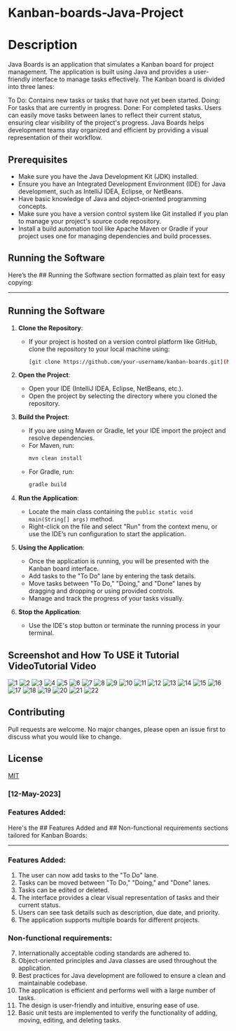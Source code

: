 # Kanban-boards-Java-Project

# Description
Java Boards is an application that simulates a Kanban board for project management. The application is built using Java and provides a user-friendly interface to manage tasks effectively. The Kanban board is divided into three lanes:

To Do: Contains new tasks or tasks that have not yet been started.
Doing: For tasks that are currently in progress.
Done: For completed tasks.
Users can easily move tasks between lanes to reflect their current status, ensuring clear visibility of the project's progress. Java Boards helps development teams stay organized and efficient by providing a visual representation of their workflow.

## Prerequisites
- Make sure you have the Java Development Kit (JDK) installed.
- Ensure you have an Integrated Development Environment (IDE) for Java development, such as IntelliJ IDEA, Eclipse, or NetBeans.
- Have basic knowledge of Java and object-oriented programming concepts.
- Make sure you have a version control system like Git installed if you plan to manage your project's source code repository.
- Install a build automation tool like Apache Maven or Gradle if your project uses one for managing dependencies and build processes.


## Running the Software
Here’s the ## Running the Software section formatted as plain text for easy copying:

---

## Running the Software

1. **Clone the Repository**:
   - If your project is hosted on a version control platform like GitHub, clone the repository to your local machine using:
     ```sh
     [git clone https://github.com/your-username/kanban-boards.git](https://github.com/LouisAmphibian/Kanban-boards-Java-Project.git)
     ```

2. **Open the Project**:
   - Open your IDE (IntelliJ IDEA, Eclipse, NetBeans, etc.).
   - Open the project by selecting the directory where you cloned the repository.

3. **Build the Project**:
   - If you are using Maven or Gradle, let your IDE import the project and resolve dependencies.
   - For Maven, run:
     ```sh
     mvn clean install
     ```
   - For Gradle, run:
     ```sh
     gradle build
     ```

4. **Run the Application**:
   - Locate the main class containing the `public static void main(String[] args)` method.
   - Right-click on the file and select "Run" from the context menu, or use the IDE’s run configuration to start the application.

5. **Using the Application**:
   - Once the application is running, you will be presented with the Kanban board interface.
   - Add tasks to the "To Do" lane by entering the task details.
   - Move tasks between "To Do," "Doing," and "Done" lanes by dragging and dropping or using provided controls.
   - Manage and track the progress of your tasks visually.

6. **Stop the Application**:
   - Use the IDE's stop button or terminate the running process in your terminal.

## Screenshot and How To USE it Tutorial VideoTutorial Video
![1](https://github.com/user-attachments/assets/27512c2f-8b9a-4a00-9fe9-2087284251cc)
![2](https://github.com/user-attachments/assets/bd887c20-f60a-4e35-8c21-23d69ee69b2a)
![3](https://github.com/user-attachments/assets/fb597422-0172-45d0-88a6-8b9cd126af6c)
![4](https://github.com/user-attachments/assets/d8809e74-3d54-43e6-a8d6-d6c4a168db60)
![5](https://github.com/user-attachments/assets/f2335615-f48a-4a23-ac74-0285941213d3)
![6](https://github.com/user-attachments/assets/c1093234-2f41-47fb-993d-cf5dab21542c)
![7](https://github.com/user-attachments/assets/3b57f289-0421-4f35-abe6-930c6119a2ed)
![8](https://github.com/user-attachments/assets/3e53ab2c-1ce6-44ed-81c4-efbd204fd512)
![9](https://github.com/user-attachments/assets/b4b3213c-9a88-4698-b838-021720cd60aa)
![10](https://github.com/user-attachments/assets/5fab6dcc-83b4-4fba-bf6d-bd7a09fce0c8)
![11](https://github.com/user-attachments/assets/e89ebc6e-4411-4cdf-a00e-8a34e9f59189)
![12](https://github.com/user-attachments/assets/3afa12a1-1af3-4929-ae3b-a9fc99141ec6)
![13](https://github.com/user-attachments/assets/35cf7983-fbf0-47a0-b7d1-f2465d4dac50)
![14](https://github.com/user-attachments/assets/725488b0-ef36-490d-a356-603b90d43b85)
![15](https://github.com/user-attachments/assets/9478e35e-d21c-42d1-b094-ea8a25f2aef5)
![16](https://github.com/user-attachments/assets/5eb7bbe6-09f4-4cb0-80c3-034bf4f4239f)
![17](https://github.com/user-attachments/assets/3f5b02b0-1463-4c06-b987-9adf49c05deb)
![18](https://github.com/user-attachments/assets/02306b74-7d00-454c-997d-5f3f5be07b67)
![19](https://github.com/user-attachments/assets/fb0228b4-383e-413a-b2b3-bd2895df98b2)
![20](https://github.com/user-attachments/assets/ceb98ad5-ac2d-491a-b5d3-70bfa33affa9)
![21](https://github.com/user-attachments/assets/d9fb040e-4d22-424a-bfe0-8d12124de03c)
![22](https://github.com/user-attachments/assets/926750b6-d401-487b-af27-40d2793f289e)


## Contributing
Pull requests are welcome. No major changes, please open an issue first to discuss what you would like to change.

## License
[MIT](https://choosealicense.com/licenses/mit/)

### [12-May-2023]

### Features Added:
Here's the ## Features Added and ## Non-functional requirements sections tailored for Kanban Boards:

---

### Features Added:
1. The user can now add tasks to the "To Do" lane.
2. Tasks can be moved between "To Do," "Doing," and "Done" lanes.
3. Tasks can be edited or deleted.
4. The interface provides a clear visual representation of tasks and their current status.
5. Users can see task details such as description, due date, and priority.
6. The application supports multiple boards for different projects.

### Non-functional requirements:
7. Internationally acceptable coding standards are adhered to.
8. Object-oriented principles and Java classes are used throughout the application.
9. Best practices for Java development are followed to ensure a clean and maintainable codebase.
10. The application is efficient and performs well with a large number of tasks.
11. The design is user-friendly and intuitive, ensuring ease of use.
12. Basic unit tests are implemented to verify the functionality of adding, moving, editing, and deleting tasks.

